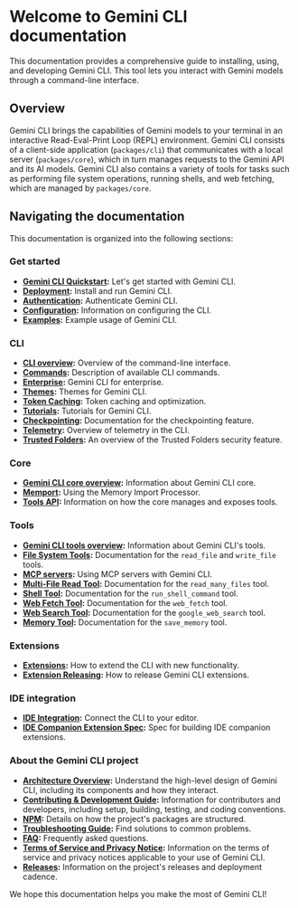 # Welcome to Gemini CLI documentation

This documentation provides a comprehensive guide to installing, using, and
developing Gemini CLI. This tool lets you interact with Gemini models through a
command-line interface.

## Overview

Gemini CLI brings the capabilities of Gemini models to your terminal in an
interactive Read-Eval-Print Loop (REPL) environment. Gemini CLI consists of a
client-side application (`packages/cli`) that communicates with a local server
(`packages/core`), which in turn manages requests to the Gemini API and its AI
models. Gemini CLI also contains a variety of tools for tasks such as performing
file system operations, running shells, and web fetching, which are managed by
`packages/core`.

## Navigating the documentation

This documentation is organized into the following sections:

### Get started

- **[Gemini CLI Quickstart](./get-started/index.md):** Let's get started with
  Gemini CLI.
- **[Deployment](./get-started/deployment.md):** Install and run Gemini CLI.
- **[Authentication](./get-started/authentication.md):** Authenticate Gemini
  CLI.
- **[Configuration](./get-started/configuration.md):** Information on
  configuring the CLI.
- **[Examples](./get-started/examples.md):** Example usage of Gemini CLI.

### CLI

- **[CLI overview](./cli/index.md):** Overview of the command-line interface.
- **[Commands](./cli/commands.md):** Description of available CLI commands.
- **[Enterprise](./cli/enterprise.md):** Gemini CLI for enterprise.
- **[Themes](./cli/themes.md):** Themes for Gemini CLI.
- **[Token Caching](./cli/token-caching.md):** Token caching and optimization.
- **[Tutorials](./cli/tutorials.md):** Tutorials for Gemini CLI.
- **[Checkpointing](./cli/checkpointing.md):** Documentation for the
  checkpointing feature.
- **[Telemetry](./cli/telemetry.md):** Overview of telemetry in the CLI.
- **[Trusted Folders](./cli/trusted-folders.md):** An overview of the Trusted
  Folders security feature.

### Core

- **[Gemini CLI core overview](./core/index.md):** Information about Gemini CLI
  core.
- **[Memport](./core/memport.md):** Using the Memory Import Processor.
- **[Tools API](./core/tools-api.md):** Information on how the core manages and
  exposes tools.

### Tools

- **[Gemini CLI tools overview](./tools/index.md):** Information about Gemini
  CLI's tools.
- **[File System Tools](./tools/file-system.md):** Documentation for the
  `read_file` and `write_file` tools.
- **[MCP servers](./tools/mcp-server.md):** Using MCP servers with Gemini CLI.
- **[Multi-File Read Tool](./tools/multi-file.md):** Documentation for the
  `read_many_files` tool.
- **[Shell Tool](./tools/shell.md):** Documentation for the `run_shell_command`
  tool.
- **[Web Fetch Tool](./tools/web-fetch.md):** Documentation for the `web_fetch`
  tool.
- **[Web Search Tool](./tools/web-search.md):** Documentation for the
  `google_web_search` tool.
- **[Memory Tool](./tools/memory.md):** Documentation for the `save_memory`
  tool.

### Extensions

- **[Extensions](./extensions/index.md):** How to extend the CLI with new
  functionality.
- **[Extension Releasing](./extensions/extension-releasing.md):** How to release
  Gemini CLI extensions.

### IDE integration

- **[IDE Integration](./ide-integration/index.md):** Connect the CLI to your
  editor.
- **[IDE Companion Extension Spec](./ide-integration/ide-companion-spec.md):**
  Spec for building IDE companion extensions.

### About the Gemini CLI project

- **[Architecture Overview](./architecture.md):** Understand the high-level
  design of Gemini CLI, including its components and how they interact.
- **[Contributing & Development Guide](../CONTRIBUTING.md):** Information for
  contributors and developers, including setup, building, testing, and coding
  conventions.
- **[NPM](./npm.md):** Details on how the project's packages are structured.
- **[Troubleshooting Guide](./troubleshooting.md):** Find solutions to common
  problems.
- **[FAQ](./faq.md):** Frequently asked questions.
- **[Terms of Service and Privacy Notice](./tos-privacy.md):** Information on
  the terms of service and privacy notices applicable to your use of Gemini CLI.
- **[Releases](./releases.md):** Information on the project's releases and
  deployment cadence.

We hope this documentation helps you make the most of Gemini CLI!

